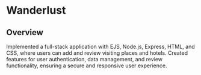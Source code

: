 # Wanderlust
## Overview 
Implemented a full-stack application with EJS, Node.js, Express, HTML, and CSS, where users can add and review visiting places and hotels. Created features for user authentication, data management, and review functionality, ensuring a secure and responsive user experience.
